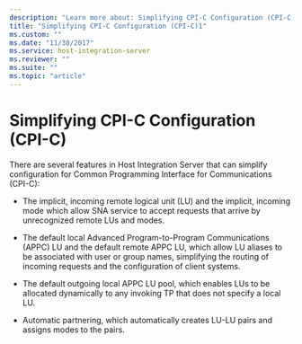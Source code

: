```yaml
---
description: "Learn more about: Simplifying CPI-C Configuration (CPI-C)"
title: "Simplifying CPI-C Configuration (CPI-C)1"
ms.custom: ""
ms.date: "11/30/2017"
ms.service: host-integration-server
ms.reviewer: ""
ms.suite: ""
ms.topic: "article"
---
```

# Simplifying CPI-C Configuration (CPI-C)
There are several features in Host Integration Server that can simplify configuration for Common Programming Interface for Communications (CPI-C):  
  
-   The implicit, incoming remote logical unit (LU) and the implicit, incoming mode which allow SNA service to accept requests that arrive by unrecognized remote LUs and modes.  
  
-   The default local Advanced Program-to-Program Communications (APPC) LU and the default remote APPC LU, which allow LU aliases to be associated with user or group names, simplifying the routing of incoming requests and the configuration of client systems.  
  
-   The default outgoing local APPC LU pool, which enables LUs to be allocated dynamically to any invoking TP that does not specify a local LU.  
  
-   Automatic partnering, which automatically creates LU-LU pairs and assigns modes to the pairs.
